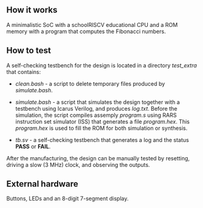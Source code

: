 <!---

This file is used to generate your project datasheet. Please fill in the information below and delete any unused
sections.

You can also include images in this folder and reference them in the markdown. Each image must be less than
512 kb in size, and the combined size of all images must be less than 1 MB.
-->

## How it works

A minimalistic SoC with a schoolRISCV educational CPU and a ROM memory with a program that computes the Fibonacci numbers.

## How to test

A self-checking testbench for the design is located in a directory
*test_extra* that contains:

* *clean.bash* - a script to delete temporary files produced by *simulate.bash*.

* *simulate.bash* - a script that simulates the design together with a testbench
  using Icarus Verilog, and produces *log.txt*.
  Before the simulation, the script compiles assemply *program.s*
  using RARS instruction set simulator (ISS) that generates a file
  *program.hex*. This *program.hex* is used to fill the ROM
  for both simulation or synthesis.

* *tb.sv* - a self-checking testbench that generates a log
  and the status **PASS** or **FAIL**.

After the manufacturing, the design can be manually tested by resetting,
driving a slow (3 MHz) clock, and observing the outputs.

## External hardware

Buttons, LEDs and an 8-digit 7-segment display.
